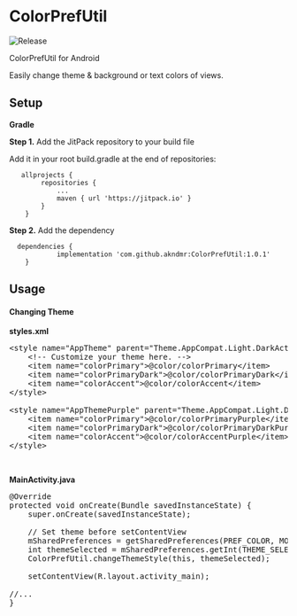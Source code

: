 # ColorPrefUtil
![Release](https://jitpack.io/v/akndmr/ColorPrefUtil.svg)

ColorPrefUtil for Android

Easily change theme & background or text colors of views.

<div class="row">
<div class="col-lg-10">
<h2><strong>Setup</strong></h2>
<p><strong>Gradle</strong></p>
<p><strong>Step 1.</strong>&nbsp;Add the JitPack repository to your build file</p>
<div role="tabpanel">
<div class="tab-content">
<div id="gradle" class="tab-pane active" role="tabpanel">
<p>Add it in your root build.gradle at the end of repositories:</p>
<pre class="kode language-css code-toolbar"><code class=" kode language-css">	<span class="token selector">allprojects</span> <span class="token punctuation">{</span>
		<span class="token selector">repositories</span> <span class="token punctuation">{</span>
			<span class="token selector">...
			maven</span> <span class="token punctuation">{</span> url <span class="token string">'https://jitpack.io'</span> <span class="token punctuation">}</span>
		<span class="token punctuation">}</span>
	<span class="token punctuation">}</span></code></pre>
</div>
</div>
</div>
</div>
</div>
<div class="row">
<div class="col-lg-8">
<p><strong>Step 2.</strong>&nbsp;Add the dependency</p>
</div>
</div>
<div class="row">
<div class="col-lg-10">
<div role="tabpanel">
<div class="tab-content depTabs">
<div class="tab-pane depTab gradle active" role="tabpanel">
<pre class="kode code-toolbar  language-css"><code id="depCodeGradle" class=" kode  language-css">	<span class="token selector">dependencies</span> <span class="token punctuation">{</span>
	        implementation <span class="token string">'com.github.akndmr:ColorPrefUtil:1.0.1'</span>
	<span class="token punctuation">}<br /></span></code></pre>
</div>
</div>
</div>
</div>
</div>
<div class="row">
<div class="col-lg-10">
<h2><strong>Usage</strong></h2>
</div>
</div>
<div class="row">
<div class="col-lg-10">
<div role="tabpanel">
<div class="tab-content depTabs">
<div class="tab-pane depTab gradle active" role="tabpanel">
<h4><strong>Changing Theme</strong></h4>
<p><strong>styles.xml</strong></p>
<pre>&lt;style name="AppTheme" parent="Theme.AppCompat.Light.DarkActionBar"&gt;<br />    &lt;!-- Customize your theme here. --&gt;<br />    &lt;item name="colorPrimary"&gt;@color/colorPrimary&lt;/item&gt;<br />    &lt;item name="colorPrimaryDark"&gt;@color/colorPrimaryDark&lt;/item&gt;<br />    &lt;item name="colorAccent"&gt;@color/colorAccent&lt;/item&gt;<br />&lt;/style&gt;<br /><br />&lt;style name="AppThemePurple" parent="Theme.AppCompat.Light.DarkActionBar"&gt;<br />    &lt;item name="colorPrimary"&gt;@color/colorPrimaryPurple&lt;/item&gt;<br />    &lt;item name="colorPrimaryDark"&gt;@color/colorPrimaryDarkPurple&lt;/item&gt;<br />    &lt;item name="colorAccent"&gt;@color/colorAccentPurple&lt;/item&gt;<br />&lt;/style&gt;</pre>
<p>&nbsp;</p>
<p><strong>MainActivity.java</strong></p>
<pre>@Override<br />protected void onCreate(Bundle savedInstanceState) {<br />    super.onCreate(savedInstanceState);<br /><br />    // Set theme before setContentView<br />    mSharedPreferences = getSharedPreferences(PREF_COLOR, MODE_PRIVATE);<br />    int themeSelected = mSharedPreferences.getInt(THEME_SELECTED, R.style.AppTheme);<br />    ColorPrefUtil.changeThemeStyle(this, themeSelected);<br /><br />    setContentView(R.layout.activity_main);<br /><br />//...<br />}<br /><br /></pre>
<pre class="kode code-toolbar  language-css"><code id="depCodeGradle" class=" kode  language-css"><span class="token punctuation">&nbsp;</span></code></pre>
</div>
</div>
</div>
</div>
</div>
